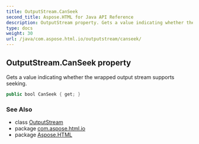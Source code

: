 ```yaml
---
title: OutputStream.CanSeek
second_title: Aspose.HTML for Java API Reference
description: OutputStream property. Gets a value indicating whether the wrapped output stream supports seeking
type: docs
weight: 30
url: /java/com.aspose.html.io/outputstream/canseek/
---
```

## OutputStream.CanSeek property

Gets a value indicating whether the wrapped output stream supports seeking.

```java
public bool CanSeek { get; }
```

### See Also

* class [OutputStream](../)
* package [com.aspose.html.io](../../outputstream/)
* package [Aspose.HTML](../../../)
